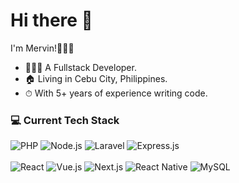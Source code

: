 # Hi there 👋

I'm Mervin!👨🏻‍💼

* 👨🏼‍💻 A Fullstack Developer.
* 🏠 Living in Cebu City, Philippines.
* ⏱ With 5+ years of experience writing code.

### 💻 Current Tech Stack
<img alt="PHP" src="https://img.shields.io/badge/PHP-%2336447f?style=for-the-badge&logo=php&logoColor=%23fff" />
<img alt="Node.js" src="https://img.shields.io/badge/Node.js-%2343853Df?style=for-the-badge&logo=node.js&logoColor=%23fff" />
<img alt="Laravel" src="https://img.shields.io/badge/Laravel-%23de422f?style=for-the-badge&logo=laravel&logoColor=%23fff" />
<img alt="Express.js" src="https://img.shields.io/badge/Express.js-%23323232?style=for-the-badge&logo=express&logoColor=%23fff" />
<br /> <br />
<img alt="React" src="https://img.shields.io/badge/React-%230ab0dc?style=for-the-badge&logo=react&logoColor=%23fff" />
<img alt="Vue.js" src="https://img.shields.io/badge/Vue.js-%2340b681?style=for-the-badge&logo=vue.js&logoColor=%23fff" />
<img alt="Next.js" src="https://img.shields.io/badge/Next.js-%23000?style=for-the-badge&logo=next.js&logoColor=%23fff" />
<img alt="React Native" src="https://img.shields.io/badge/React%20Native-%230ea2ca?style=for-the-badge&logo=react&logoColor=%23fff" />
<img alt="MySQL" src="https://img.shields.io/badge/MySQL-%23075e85?style=for-the-badge&logo=mysql&logoColor=%23fff" />
